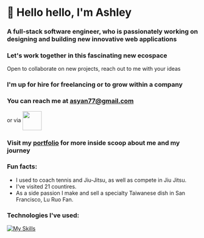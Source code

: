 # 🌈 Hello hello, I'm Ashley
### A full-stack software engineer, who is passionately working on designing and building new innovative web applications

### Let's work together in this fascinating new ecospace 
Open to collaborate on new projects, reach out to me with your ideas
### I'm up for hire for freelancing or to grow within a company
### You can reach me at asyan77@gmail.com 
or via <a href="https://www.linkedin.com/in/ashley-yan/" target="blank"><img align="center" src="https://bi-jingo.com/wp-content/uploads/1997/03/Linkedin-Logo.png" height="50" /></a>
### Visit my <a href="https://asyan77.github.io/portfolio/" target="blank">portfolio</a> for more inside scoop about me and my journey


### Fun facts: 
 - I used to coach tennis and Jiu-Jitsu, as well as compete in Jiu Jitsu.
 - I've visited 21 countires.
 - As a side passion I make and sell a specialty Taiwanese dish in San Francisco, Lu Ruo Fan.



### Technologies I've used: 

[![My Skills](https://skillicons.dev/icons?i=js,html,css,aws,babel,github,mongodb,nodejs,postgres,postman,rails,react,redux,replit,ruby,sqlite,vscode,webpack)](https://skillicons.dev)


